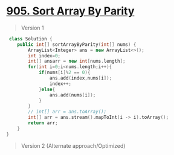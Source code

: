 # [905. Sort Array By Parity](https://leetcode.com/problems/sort-array-by-parity/description/)
> Version 1
```c++
 class Solution {
    public int[] sortArrayByParity(int[] nums) {
        ArrayList<Integer> ans = new ArrayList<>();
        int index=0;
        int[] ansarr = new int[nums.length];
        for(int i=0;i<nums.length;i++){
            if(nums[i]%2 == 0){
                ans.add(index,nums[i]);
                index++;
            }else{
                ans.add(nums[i]);
            }
        }
        // int[] arr = ans.toArray();
        int[] arr = ans.stream().mapToInt(i -> i).toArray();
        return arr;
    }
}
```

> Version 2 (Alternate approach/Optimized)